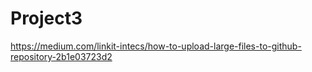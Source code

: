 # Project3
https://medium.com/linkit-intecs/how-to-upload-large-files-to-github-repository-2b1e03723d2
